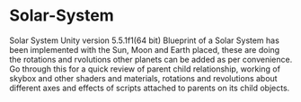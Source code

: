 # Solar-System
Solar System Unity version 5.5.1f1(64 bit)
Blueprint of a Solar System has been implemented with the Sun, Moon and Earth placed, these are doing the rotations and rvolutions other
planets can be added as per convenience.
Go through this for a quick review of parent child relationship, working of skybox and other shaders and materials, rotations and
revolutions about different axes and effects of scripts attached to parents on its child objects.

